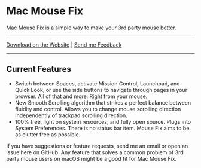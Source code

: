 # Mac Mouse Fix

Mac Mouse Fix is a simple way to make your 3rd party mouse better.

---

[Download on the Website](http://www.mousefix.org) | [Send me Feedback](mailto:noah.n.public@gmail.com?subject=Mac%20Mouse%20Fix%20-%20Contact&)

---

## Current Features

* Switch between Spaces, activate Mission Control, Launchpad, and Quick Look, or use the side buttons to navigate through pages in your browser. All of that and more. Right from your mouse.
* New Smooth Scrolling algorithm that strikes a perfect balance between fluidity and control. Allows you to change mouse scrolling direction independently of trackpad scrolling direction.
* 100% free, light on system resources, and fully open source. Plugs into System Preferences. There is no status bar item. Mouse Fix aims to be as clutter free as possible.


If you have suggestions or feature requests, send me an email or open an issue here on GitHub. Any feature that solves a common problem of 3rd party mouse users on macOS might be a good fit for Mac Mouse Fix.
